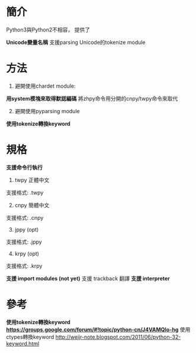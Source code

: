 # 簡介 #

Python3與Python2不相容，
提供了

**Unicode變量名稱** 支援parsing Unicode的tokenize module

# 方法 #

1. 避開使用chardet module:

**用system模塊來取得默認編碼** 將zhpy命令用分開的cnpy/twpy命令來取代

2. 避開使用pyparsing module

**使用tokenize轉換keyword**

# 規格 #

**支援命令行執行**

1. twpy 正體中文

支援格式: .twpy

2. cnpy 簡體中文

支援格式: .cnpy

3. jppy (opt)

支援格式: .jppy

4. krpy (opt)

支援格式: .krpy

**支援 import modules (not yet)** 支援 trackback 翻譯
**支援 interpreter**


# 參考 #
**使用tokenize轉換keyword https://groups.google.com/forum/#!topic/python-cn/J4VAMQIo-hg** 使用ctypes轉換keyword http://weijr-note.blogspot.com/2011/06/python-32-keyword.html